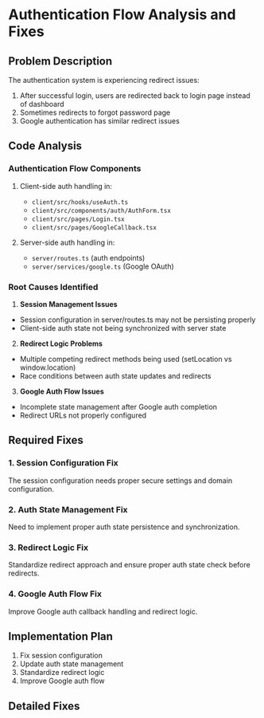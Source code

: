 
# Authentication Flow Analysis and Fixes

## Problem Description
The authentication system is experiencing redirect issues:
1. After successful login, users are redirected back to login page instead of dashboard
2. Sometimes redirects to forgot password page
3. Google authentication has similar redirect issues

## Code Analysis

### Authentication Flow Components
1. Client-side auth handling in:
   - `client/src/hooks/useAuth.ts`
   - `client/src/components/auth/AuthForm.tsx`
   - `client/src/pages/Login.tsx`
   - `client/src/pages/GoogleCallback.tsx`

2. Server-side auth handling in:
   - `server/routes.ts` (auth endpoints)
   - `server/services/google.ts` (Google OAuth)

### Root Causes Identified

1. **Session Management Issues**
- Session configuration in server/routes.ts may not be persisting properly
- Client-side auth state not being synchronized with server state

2. **Redirect Logic Problems**
- Multiple competing redirect methods being used (setLocation vs window.location)
- Race conditions between auth state updates and redirects

3. **Google Auth Flow Issues**
- Incomplete state management after Google auth completion
- Redirect URLs not properly configured

## Required Fixes

### 1. Session Configuration Fix
The session configuration needs proper secure settings and domain configuration.

### 2. Auth State Management Fix
Need to implement proper auth state persistence and synchronization.

### 3. Redirect Logic Fix
Standardize redirect approach and ensure proper auth state check before redirects.

### 4. Google Auth Flow Fix
Improve Google auth callback handling and redirect logic.

## Implementation Plan

1. Fix session configuration
2. Update auth state management
3. Standardize redirect logic
4. Improve Google auth flow

## Detailed Fixes
